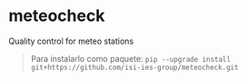# meteocheck
Quality control for meteo stations
> Para instalarlo como paquete: `pip --upgrade install git+https://github.com/isi-ies-group/meteocheck.git`

